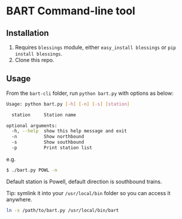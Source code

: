 # BART Command-line tool

## Installation

1. Requires `blessings` module, either `easy_install blessings` or `pip install blessings`.
2. Clone this repo.

## Usage

From the `bart-cli` folder, run `python bart.py` with options as below:

```sh
Usage: python bart.py [-h] [-n] [-s] [station]

  station     Station name

optional arguments:
  -h, --help  show this help message and exit
  -n          Show northbound
  -s          Show southbound
  -p          Print station list
```

e.g.

```sh
$ ./bart.py POWL -n
```

Default station is Powell, default direction is southbound trains.

Tip: symlink it into your `/usr/local/bin` folder so you can access it anywhere.

```sh
ln -s /path/to/bart.py /usr/local/bin/bart 
```